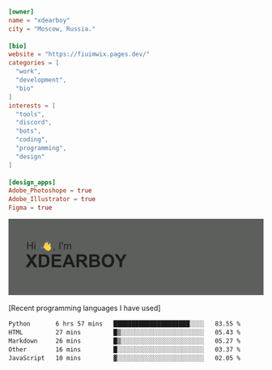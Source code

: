 
```toml
[owner]
name = "xdearboy"
city = "Moscow, Russia."

[bio]
website = "https://fiuimwix.pages.dev/"
categories = [
  "work",
  "development",
  "bio"
]
interests = [
  "tools",
  "discord",
  "bots",
  "coding",
  "programming",
  "design"
]

[design_apps]
Adobe_Photoshope = true
Adobe_Illustrator = true
Figma = true
```

<img src="header.png" alt="xdearboy">

[Recent programming languages I have used]

<!--START_SECTION:waka-->

```txt
Python       6 hrs 57 mins   █████████████████████░░░░   83.55 %
HTML         27 mins         █▒░░░░░░░░░░░░░░░░░░░░░░░   05.43 %
Markdown     26 mins         █▒░░░░░░░░░░░░░░░░░░░░░░░   05.27 %
Other        16 mins         █░░░░░░░░░░░░░░░░░░░░░░░░   03.37 %
JavaScript   10 mins         ▓░░░░░░░░░░░░░░░░░░░░░░░░   02.05 %
```

<!--END_SECTION:waka-->
